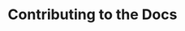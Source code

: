---
title: Contributing to the Docs
headline: Contributing to the Docs
sidenav: doc-side-reference-nav.html
bodyclass: docs
layout: docs
type: markdown

category: Reference
marker: true
order: 100
---